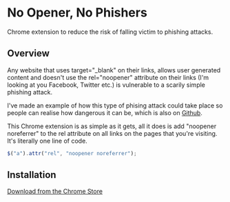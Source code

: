 # No Opener, No Phishers
Chrome extension to reduce the risk of falling victim to phishing attacks.

Overview
--------------------------

Any website that uses target="_blank" on their links, allows user generated content and doesn't use the rel="noopener" attribute on 
their links (I'm looking at you Facebook, Twitter etc.) is vulnerable to a scarily simple phishing attack.

I've made an example of how this type of phising attack could take place so people can realise how dangerous it can be, which is also
on [Github](https://github.com/JamieFarrelly/Rel-NoOpener-Example).

This Chrome extension is as simple as it gets, all it does is add "noopener noreferrer" to the rel attribute on all links on the pages
that you're visiting. It's literally one line of code.
```javascript
$("a").attr("rel", "noopener noreferrer");
```


Installation
--------------------------
[Download from the Chrome Store](https://chrome.google.com/webstore/detail/hieejlcohhkjbpiihgphcnaaiehphike)
